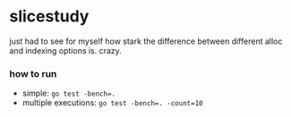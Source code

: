 # slicestudy
just had to see for myself how stark the difference between different alloc and
indexing options is. crazy.

### how to run
- simple: `go test -bench=.`
- multiple executions: `go test -bench=. -count=10`
